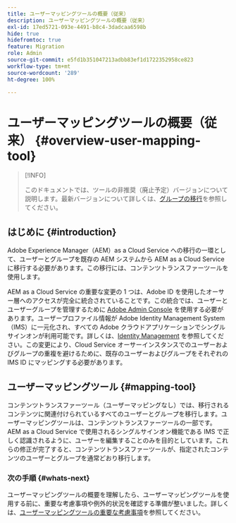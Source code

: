 ```yaml
---
title: ユーザーマッピングツールの概要（従来）
description: ユーザーマッピングツールの概要（従来）
exl-id: 17ed5721-093e-4491-b8c4-3dadcaa6598b
hide: true
hidefromtoc: true
feature: Migration
role: Admin
source-git-commit: e5fd1b351047213adbb83ef1d1722352958ce823
workflow-type: tm+mt
source-wordcount: '289'
ht-degree: 100%

---
```



# ユーザーマッピングツールの概要（従来） {#overview-user-mapping-tool}

>[!INFO]
>
>このドキュメントでは、ツールの非推奨（廃止予定）バージョンについて説明します。最新バージョンについて詳しくは、[グループの移行](/help/journey-migration/content-transfer-tool/using-content-transfer-tool/group-migration.md)を参照してください。

<!-- Alexandru: drafting this for now

NOTE: "LEGACY" for user mapping includes everything before (that is, not including) 2.0.16 of CTT.

>[!CONTEXTUALHELP]
>id="aemcloud_ctt_usermapping"
>title="User Mapping Tool"
>abstract="The Content Transfer Tool helps you move users and groups from your existing AEM system to AEM as a Cloud Service. Existing users and groups need to be mapped to their IMS IDs to avoid duplicate users and groups on the Cloud Service author instance."
>additional-url="https://experienceleague.adobe.com/docs/experience-manager-cloud-service/moving/cloud-migration/content-transfer-tool/using-user-mapping-tool.html?lang=ja#important-considerations" text="Important Considerations for using User Mapping Tool"
>additional-url="https://experienceleague.adobe.com/docs/experience-manager-cloud-service/moving/cloud-migration/content-transfer-tool/using-user-mapping-tool.html?lang=ja#using-user-mapping-tool" text="Using User Mapping Tool"

-->

## はじめに {#introduction}

Adobe Experience Manager（AEM）as a Cloud Service への移行の一環として、ユーザーとグループを既存の AEM システムから AEM as a Cloud Service に移行する必要があります。この移行には、コンテンツトランスファーツールを使用します。

AEM as a Cloud Service の重要な変更の 1 つは、Adobe ID を使用したオーサー層へのアクセスが完全に統合されていることです。この統合では、ユーザーとユーザーグループを管理するために [Adobe Admin Console](https://helpx.adobe.com/jp/enterprise/using/admin-console.html) を使用する必要があります。ユーザープロファイル情報が Adobe Identity Management System（IMS）に一元化され、すべての Adobe クラウドアプリケーションでシングルサインオンが利用可能です。詳しくは、[Identity Management](https://experienceleague.adobe.com/docs/experience-manager-cloud-service/content/overview/what-is-new-and-different.html?lang=ja#identity-management) を参照してください。この変更により、Cloud Service オーサーインスタンスでのユーザーおよびグループの重複を避けるために、既存のユーザーおよびグループをそれぞれの IMS ID にマッピングする必要があります。

## ユーザーマッピングツール {#mapping-tool}

コンテンツトランスファーツール（ユーザーマッピングなし）では、移行されるコンテンツに関連付けられているすべてのユーザーとグループを移行します。ユーザーマッピングツールは、コンテンツトランスファーツールの一部です。AEM as a Cloud Service で使用されるシングルサインオン機能である IMS で正しく認識されるように、ユーザーを編集することのみを目的としています。これらの修正が完了すると、コンテンツトランスファーツールが、指定されたコンテンツのユーザーとグループを通常どおり移行します。

### 次の手順 {#whats-next}

ユーザーマッピングツールの概要を理解したら、ユーザーマッピングツールを使用する前に、重要な考慮事項や例外的状況を確認する準備が整いました。詳しくは、[ユーザーマッピングツールの重要な考慮事項](/help/journey-migration/content-transfer-tool/user-mapping-tool-legacy/considerations-user-mapping-tool-legacy.md)を参照してください。
